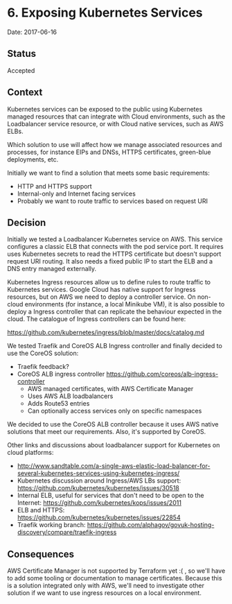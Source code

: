 # 6. Exposing Kubernetes Services

Date: 2017-06-16

## Status

Accepted

## Context

Kubernetes services can be exposed to the public using Kubernetes managed resources
that can integrate with Cloud environments, such as the Loadbalancer service resource,
or with Cloud native services, such as AWS ELBs.

Which solution to use will affect how we manage associated resources and processes, for
instance EIPs and DNSs, HTTPS certificates, green-blue deployments, etc.

Initially we want to find a solution that meets some basic requirements:
- HTTP and HTTPS support
- Internal-only and Internet facing services
- Probably we want to route traffic to services based on request URI

## Decision

Initially we tested a Loadbalancer Kubernetes service on AWS. This service configures a
classic ELB that connects with the pod service port. It requires uses Kubernetes secrets
to read the HTTPS certificate but doesn't support request URI routing. It also needs a
fixed public IP to start the ELB and a DNS entry managed externally.

Kubernetes Ingress resources allow us to define rules to route traffic to Kubernetes
services. Google Cloud has native support for Ingress resources, but on AWS we need to deploy
a controller service. On non-cloud environments (for instance, a local Minikube VM),
it is also possible to deploy a Ingress controller that can replicate the behaviour
expected in the cloud. The catalogue of Ingress controllers can be found here:

https://github.com/kubernetes/ingress/blob/master/docs/catalog.md

We tested Traefik and CoreOS ALB Ingress controller and finally decided to use the CoreOS
solution:
- Traefik feedback?
- CoreOS ALB ingress controller https://github.com/coreos/alb-ingress-controller
  - AWS managed certificates, with AWS Certificate Manager
  - Uses AWS ALB loadbalancers
  - Adds Route53 entries
  - Can optionally access services only on specific namespaces

We decided to use the CoreOS ALB controller because it uses AWS native solutions that meet our requirements.
Also, it's supported by CoreOS.

Other links and discussions about loadbalancer support for Kubernetes on cloud platforms:
- http://www.sandtable.com/a-single-aws-elastic-load-balancer-for-several-kubernetes-services-using-kubernetes-ingress/
- Kubernetes discussion around Ingress/AWS LBs support: https://github.com/kubernetes/kubernetes/issues/30518
- Internal ELB, useful for services that don't need to be open to the Internet: https://github.com/kubernetes/kops/issues/2011
- ELB and HTTPS: https://github.com/kubernetes/kubernetes/issues/22854
- Traefik working branch: https://github.com/alphagov/govuk-hosting-discovery/compare/traefik-ingress

## Consequences

AWS Certificate Manager is not supported by Terraform yet :( , so we'll have to add some tooling
or documentation to manage certificates. Because this is a solution integrated only with AWS,
we'll need to investigate other solution if we want to use ingress resources on a local environment.

